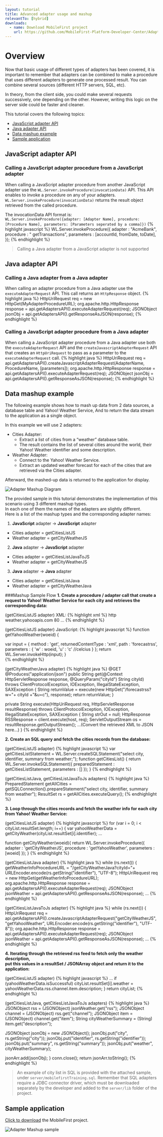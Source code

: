 ```yaml
---
layout: tutorial
title: Advanced adapter usage and mashup
relevantTo: [hybrid]
downloads:
  - name: Download MobileFirst project
    url: https://github.com/MobileFirst-Platform-Developer-Center/AdapterMashup
---
```

# Overview
Now that basic usage of different types of adapters has been covered, it is important to remember that adapters can be combined to make a procedure that uses different adapters to generate one processed result. You can combine several sources (different HTTP servers, SQL, etc).

In theory, from the client side, you could make several requests successively, one depending on the other.
However, writing this logic on the server side could be faster and cleaner.

This tutorial covers the following topics:

* [JavaScript adapter API](#javascript-adapter-api)
* [Java adapter API](#java-adapter-api)
* [Data mashup example](#data-mashup-example)
* [Sample application](#sample-application)

## JavaScript adapter API
### Calling a JavaScript adapter procedure from a JavaScript adapter
When calling a JavaScript adapter procedure from another JavaScript adapter use the `WL.Server.invokeProcedure(invocationData)` API.
This API enables to invoke a procedure on any of your adapters. `WL.Server.invokeProcedure(invocationData)` returns the result object retrieved from the called procedure.

The invocationData API format is:  
`WL.Server.invokeProcedure({adapter: [Adapter Name], procedure: [Procedure Name], parameters: [Parameters seperated by a comma]})`
{% highlight javascript %}
WL.Server.invokeProcedure({ adapter : "AcmeBank", procedure : " getTransactions", parameters : [accountId, fromDate, toDate], });
{% endhighlight %}

> Calling a Java adapter from a JavaScript adapter is not supported

## Java adapter API
### Calling a Java adapter from a Java adapter
When calling an adapter procedure from a Java adapter use the `executeAdapterRequest` API.
This call returns an `HttpResponse` object.
{% highlight java %}
HttpUriRequest req = new HttpGet(MyAdapterProcedureURL);
org.apache.http.HttpResponse response = api.getAdaptersAPI().executeAdapterRequest(req);
JSONObject jsonObj = api.getAdaptersAPI().getResponseAsJSON(response);
{% endhighlight %}

### Calling a JavaScript adapter procedure from a Java adapter
When calling a JavaScript adapter procedure from a Java adapter use both the `executeAdapterRequest` API and the `createJavascriptAdapterRequest` API that creates an `HttpUriRequest` to pass as a parameter to the `executeAdapterRequest` call.
{% highlight java %}
HttpUriRequest req = api.getAdaptersAPI().createJavascriptAdapterRequest(AdapterName, ProcedureName, [parameters]);
org.apache.http.HttpResponse response = api.getAdaptersAPI().executeAdapterRequest(req);
JSONObject jsonObj = api.getAdaptersAPI().getResponseAsJSON(response);
{% endhighlight %}

## Data mashup example
The following example shows how to mash up data from 2 data sources, a database table and Yahoo! Weather Service, And to return the data stream to the application as a single object.

In this example we will use 2 adapters:

* Cities Adapter:
  * Extract a list of cities from a “weather” database table.
  * The result contains the list of several cities around the world, their Yahoo! Weather identifier and some description.
* Weather Adapter:
  * Connect to the Yahoo! Weather Service.
  * Extract an updated weather forecast for each of the cities that are retrieved via the Cities adapter.

Afterward, the mashed-up data is returned to the application for display.

![Adapter Mashup Diagram](AdapterMashupDiagram.jpg)

The provided sample in this tutorial demonstrates the implementation of this scenario using 3 different mashup types.  
In each one of them the names of the adapters are slightly different.  
Here is a list of the mashup types and the corresponding adapter names:

1. **JavaScript** adapter -> **JavaScript** adapter
  * Cities adapter   = getCitiesListJS
  * Weather adapter  = getCityWeatherJS
2. **Java** adapter -> **JavaScript** adapter
  * Cities adapter   = getCitiesListJavaToJS
  * Weather adapter  = getCityWeatherJS
3. **Java** adapter -> **Java** adapter
  * Cities adapter   = getCitiesListJava
  * Weather adapter  = getCityWeatherJava

###Mashup Sample Flow
**1. Create a procedure / adapter call that create a request to Yahoo! Weather Service for each city and retrieves the corresponding data:**  

(getCitiesListJS adapter) XML:
{% highlight xml %}
<connectivity>
  <connectionPolicy xsi:type="http:HTTPConnectionPolicyType">
    <protocol>http</protocol>
    <domain>weather.yahooapis.com</domain>
    <port>80</port>
    ...
  </connectionPolicy>
</connectivity>
{% endhighlight %}

(getCitiesListJS adapter) JavaScript:
{% highlight javascript %}
function getYahooWeather(woeid) {

  var input = {
    method : 'get',
    returnedContentType : 'xml',
    path : 'forecastrss',
    parameters : {
      'w' : woeid,
      'u' : 'c' //celcius
    }
  };
	return WL.Server.invokeHttp(input);
}  
{% endhighlight %}

(getCityWeatherJava adapter)
{% highlight java %}
@GET
@Produces("application/json")
public String get(@Context HttpServletResponse response, @QueryParam("cityId") String cityId)
                throws ClientProtocolException, IOException, IllegalStateException, SAXException {
  String returnValue = execute(new HttpGet("/forecastrss?w="+ cityId +"&u=c"), response);
  return returnValue;
}

private String execute(HttpUriRequest req, HttpServletResponse resultResponse)
                throws ClientProtocolException, IOException, IllegalStateException, SAXException {
  String strOut = null;
  HttpResponse RSSResponse = client.execute(host, req);
  ServletOutputStream os = resultResponse.getOutputStream();
  ...(Convert the retrieved XML to JSON here...)
}
{% endhighlight %}  

**2. Create an SQL query and fetch the cities records from the database:**

(getCitiesListJS adapter)
{% highlight javascript %}
var getCitiesListStatement = WL.Server.createSQLStatement("select city, identifier, summary from weather;");
function getCitiesList() {
	return WL.Server.invokeSQLStatement({
		preparedStatement : getCitiesListStatement,
		parameters : []
	});
}
{% endhighlight %}  

(getCitiesListJava, getCitiesListJavaToJs adapters)
{% highlight java %}
PreparedStatement getAllCities = getSQLConnection().prepareStatement("select city, identifier, summary from weather");
ResultSet rs = getAllCities.executeQuery();
{% endhighlight %}  

**3. Loop through the cities records and fetch the weather info for each city from Yahoo! Weather Service:**

(getCitiesListJS adapter)
{% highlight javascript %}
for (var i = 0; i < cityList.resultSet.length; i++) {
		var yahooWeatherData = getCityWeather(cityList.resultSet[i].identifier);
...

function getCityWeather(woeid){
	return WL.Server.invokeProcedure({
		adapter : 'getCityWeatherJS',
		procedure : 'getYahooWeather',
		parameters : [woeid]
	});
}
{% endhighlight %}  

(getCitiesListJava adapter)
{% highlight java %}
while (rs.next()) {
			getWeatherInfoProcedureURL = "/getCityWeatherJava?cityId="+ URLEncoder.encode(rs.getString("identifier"), "UTF-8");
			HttpUriRequest req = new HttpGet(getWeatherInfoProcedureURL);
			org.apache.http.HttpResponse response = api.getAdaptersAPI().executeAdapterRequest(req);
			JSONObject jsonWeather = api.getAdaptersAPI().getResponseAsJSON(response);
      ...
{% endhighlight %}  

(getCitiesListJavaToJs adapter)
{% highlight java %}
while (rs.next()) {
			HttpUriRequest req = api.getAdaptersAPI().createJavascriptAdapterRequest("getCityWeatherJS", "getYahooWeather", URLEncoder.encode(rs.getString("identifier"), "UTF-8"));
			org.apache.http.HttpResponse response = api.getAdaptersAPI().executeAdapterRequest(req);
			JSONObject jsonWeather = api.getAdaptersAPI().getResponseAsJSON(response);
      ...
{% endhighlight %}  

**4. Iterating through the retrieved rss feed to fetch only the weather description,   
put this values in a resultSet / JSONArray object and return it to the application:**

(getCitiesListJS adapter)
{% highlight javascript %}
  ...
  if (yahooWeatherData.isSuccessful)
			cityList.resultSet[i].weather = yahooWeatherData.rss.channel.item.description;
	}
	return cityList;
{% endhighlight %}  

(getCitiesListJava, getCitiesListJavaToJs adapters)
{% highlight java %}
  JSONObject rss = (JSONObject) jsonWeather.get("rss");
  JSONObject channel = (JSONObject) rss.get("channel");
  JSONObject item = (JSONObject) channel.get("item");
  String cityWeatherSummary = (String) item.get("description");

  JSONObject jsonObj = new JSONObject();
  jsonObj.put("city", rs.getString("city"));
  jsonObj.put("identifier", rs.getString("identifier"));
  jsonObj.put("summary", rs.getString("summary"));
  jsonObj.put("weather", cityWeatherSummary);

  jsonArr.add(jsonObj);
}
conn.close();
return jsonArr.toString();
{% endhighlight %}  

> An example of city list in SQL is provided with the attached sample, under `server/mobilefirstTraining.sql`.
Remember that SQL adapters require a JDBC connector driver, which must be downloaded separately by the developer and added to the `server/lib` folder of the project.

## Sample application
[Click to download](https://github.com/MobileFirst-Platform-Developer-Center/AdapterMashup) the MobileFirst project.

![Adapter Mashup sample](AdaptersMashupSample.png)
